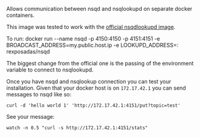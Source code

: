 Allows communication between nsqd and nsqlookupd on separate docker containers.

This image was tested to work with the [official nsqdlookupd image](https://registry.hub.docker.com/u/mreiferson/nsqlookupd/).

To run: 
    docker run --name nsqd -p 4150:4150 -p 4151:4151 -e BROADCAST_ADDRESS=my.public.host.ip -e LOOKUPD_ADDRESS=<host>:<port> rexposadas/nsqd

The biggest change from the official one is the passing of the environment variable to connect to nsqlookupd.

Once you have nsqd and nsqlookup connection you can test your installation. Given that your docker host is on `172.17.42.1`
you can send messages to nsqd like so:

    curl -d 'hello world 1' 'http://172.17.42.1:4151/put?topic=test'

See your message:

    watch -n 0.5 "curl -s http://172.17.42.1:4151/stats"
